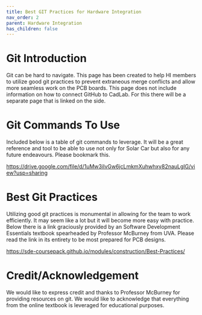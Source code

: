 ```yaml
---
title: Best GIT Practices for Hardware Integration
nav_order: 2
parent: Hardware Integration
has_children: false
---
```

#  Git Introduction


Git can be hard to navigate. This page has been created to help HI members to utilize good git practices to prevent extraneous merge conflicts and allow more seamless work on the PCB boards. This page does not include information on how to connect GitHub to CadLab. For this there will be a separate page that is linked on the side.


# Git Commands To Use
Included below is a table of git commands to leverage. It will be a great reference and tool to be able to use not only for Solar Car but also for any future endeavours. Please bookmark this.

https://drive.google.com/file/d/1uMw3iIvGw6jcLmkmXuhwhxy82nauLgIG/view?usp=sharing


# Best Git Practices


Utilizing good git practices is monumental in allowing for the team to work efficiently. It may seem like a lot but it will become more easy with practice. Below there is a link graciously provided by an Software Development Essentials textbook spearheaded by Professor McBurney from UVA. Please read the link in its entirety to be most prepared for PCB designs.


https://sde-coursepack.github.io/modules/construction/Best-Practices/




# Credit/Acknowledgement


We would like to express credit and thanks to Professor McBurney for providing resources on git. We would like to acknowledge that everything from the online textbook is leveraged for educational purposes.

